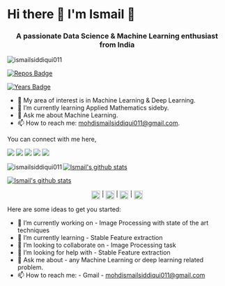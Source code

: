 
# Hi there 👋 I'm Ismail  👾
<h3 align="center">A passionate Data Science & Machine Learning enthusiast from India</h3>

<img src="https://komarev.com/ghpvc/?username=ismailsiddiqui011" alt="ismailsiddiqui011" />
  
[![Repos Badge](https://badges.pufler.dev/repos/ismailsiddiqui011)](https://badges.pufler.dev)

[![Years Badge](https://badges.pufler.dev/years/ismailsiddiqui011)](https://badges.pufler.dev)


- 🔭 My area of interest is in Machine Learning & Deep Learning. 
- 🌱 I’m currently learning Applied Mathematics sideby.
- 💬 Ask me about Machine Learning.
- 📫 How to reach me: mohdismailsiddiqui011@gmail.com.

You can connect with me here,

[<img src="https://img.shields.io/badge/linkedin-%230077B5.svg?&style=for-the-badge&logo=linkedin&logoColor=white"/>](https://www.linkedin.com/in/ismailsiddiqui011/)
[<img src="https://img.shields.io/badge/WHATSAPP-%2325D366.svg?&style=for-the-badge&logo=whatsapp&logoColor=white"/>](https://wa.me/917309567376)
[<img src = "https://img.shields.io/badge/facebook-%231877F2.svg?&style=for-the-badge&logo=facebook&logoColor=white">](https://www.facebook.com/mohdismailsiddiqui)
[<img src = "https://img.shields.io/badge/instagram-%23E4405F.svg?&style=for-the-badge&logo=instagram&logoColor=white">](https://www.instagram.com/ismail.lucifer)
[<img src="https://img.shields.io/badge/medium-%2312100E.svg?&style=for-the-badge&logo=medium&logoColor=white"/>](https://mohdismailsiddiqui011.medium.com/)

[![Ismail's github stats](https://github-readme-stats.vercel.app/api?username=ismailsiddiqui011)](https://github.com/ismailsiddiqui011/github-readme-stats)<img align="left" src="https://github-readme-stats.vercel.app/api/top-langs/?username=ismailsiddiqui011&layout=compact&hide=html" alt="ismailsiddiqui011" />

[![Ismail's github stats](https://github-readme-stats.vercel.app/api?username=ismailsiddiqui011)](https://github.com//github-readme-stats)



<p align="center"> 
<a href="https://linkedin.com/in/ismailsiddiqui011" target="blank"><img align="center" src="https://cdn.jsdelivr.net/npm/simple-icons@3.0.1/icons/linkedin.svg" alt="harshit-singh-data" height="20" width="20" /></a> |
<a href="https://fb.com/mohdismailsiddiqui" target="blank"><img align="center" src="https://cdn.jsdelivr.net/npm/simple-icons@3.0.1/icons/facebook.svg" alt="" height="20" width="20" /></a> | 
<a href="https://www.kaggle.com/ismailsiddiqui011" target="blank"><img align="center" src="https://cdn.jsdelivr.net/npm/simple-icons@3.0.1/icons/kaggle.svg" alt="harshit9665" height="20" width="20" /></a> | 
<a href="https://instagram.com/ismail.lucifer" target="blank"><img align="center" src="https://cdn.jsdelivr.net/npm/simple-icons@3.0.1/icons/instagram.svg" alt="aarav_singh96" height="20" width="20" /></a>
</p>


Here are some ideas to get you started:

- 🔭 I’m currently working on - Image Processing with state of the art techniques
- 🌱 I’m currently learning - Stable Feature extraction
- 👯 I’m looking to collaborate on - Image Processing task
- 🤔 I’m looking for help with - Stable Feature extraction
- 💬 Ask me about - any Machine Learning or deep learning related problem.
- 📫 How to reach me: - Gmail -  mohdismailsiddiqui011@gmail.com
